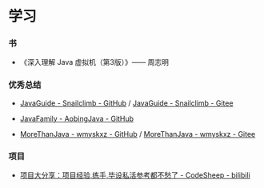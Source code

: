 # 学习

### 书

- 《深入理解 Java 虚拟机（第3版）》—— 周志明


### 优秀总结

- [JavaGuide - Snailclimb - GitHub](https://github.com/Snailclimb/JavaGuide) / [JavaGuide - Snailclimb - Gitee](https://gitee.com/SnailClimb/JavaGuide)

- [JavaFamily - AobingJava - GitHub](https://github.com/AobingJava/JavaFamily)

- [MoreThanJava - wmyskxz - GitHub](https://github.com/wmyskxz/MoreThanJava) / [MoreThanJava - wmyskxz - Gitee](https://gitee.com/wmyskxz/MoreThanJava)


### 项目

- [项目大分享：项目经验,练手,毕设私活参考都不愁了 - CodeSheep - bilibili](https://www.bilibili.com/video/BV19Z4y1H728)
